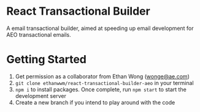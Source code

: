 # React Transactional Builder
A email transactional builder, aimed at speeding up email development for AEO transactional emails.

# Getting Started
1. Get permission as a collaborator from Ethan Wong (wonge@ae.com)
2. ```git clone ethanwwm/react-transactional-builder-aeo``` in your terminal
3. ```npm i``` to install packages. Once complete, run ```npm start``` to start the development server
4. Create a new branch if you intend to play around with the code
